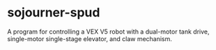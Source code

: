 # sojourner-spud
A program for controlling a VEX V5 robot with a dual-motor tank drive, single-motor single-stage elevator, and claw mechanism.
